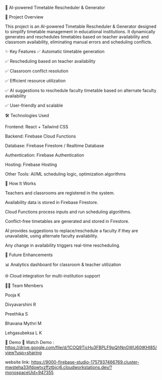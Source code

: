 📅 AI-powered Timetable Rescheduler & Generator

🚀 Project Overview

This project is an AI-powered Timetable Rescheduler & Generator designed to simplify timetable management in educational institutions. It dynamically generates and reschedules timetables based on teacher availability and classroom availability, eliminating manual errors and scheduling conflicts.

✨ Key Features
✅ Automatic timetable generation

✅ Rescheduling based on teacher availability

✅ Classroom conflict resolution

✅ Efficient resource utilization

✅ AI suggestions to reschedule faculty timetable based on alternate faculty availability

✅ User-friendly and scalable

🛠️ Technologies Used

Frontend: React + Tailwind CSS

Backend: Firebase Cloud Functions

Database: Firebase Firestore / Realtime Database

Authentication: Firebase Authentication

Hosting: Firebase Hosting

Other Tools: AI/ML scheduling logic, optimization algorithms

📖 How It Works

Teachers and classrooms are registered in the system.

Availability data is stored in Firebase Firestore.

Cloud Functions process inputs and run scheduling algorithms.

Conflict-free timetables are generated and stored in Firestore.

AI provides suggestions to replace/reschedule a faculty if they are unavailable, using alternate faculty availability.

Any change in availability triggers real-time rescheduling.

🚀 Future Enhancements

📊 Analytics dashboard for classroom & teacher utilization

🌐 Cloud integration for multi-institution support

👩‍💻 Team Members

Pooja K

Divyavarshini R

Preethika S

Bhavana Mythri M

Lehgasubeksa L K

🎥 Demo
🔗 Watch Demo : https://drive.google.com/file/d/1COQ9TicHu3FBPLF9pQhNnGWU60tKHI85/view?usp=sharing

website link: https://9000-firebase-studio-1757937466769.cluster-mwsteha33jfdowtvzffztbjcj6.cloudworkstations.dev/?monospaceUid=947355
